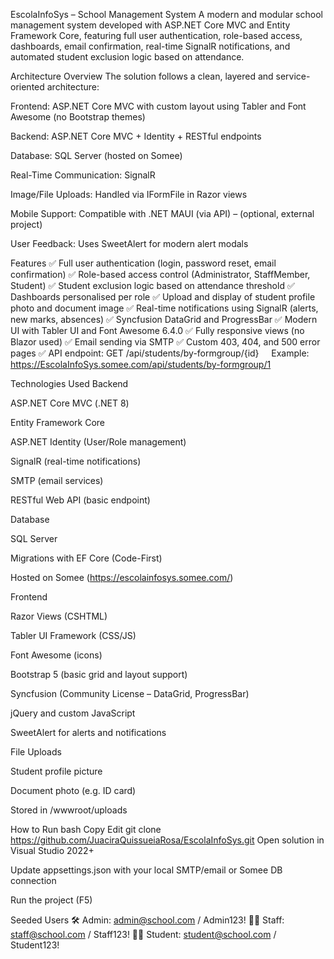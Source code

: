 EscolaInfoSys – School Management System
A modern and modular school management system developed with ASP.NET Core MVC and Entity Framework Core, featuring full user authentication, role-based access, dashboards, email confirmation, real-time SignalR notifications, and automated student exclusion logic based on attendance.

Architecture Overview
The solution follows a clean, layered and service-oriented architecture:

Frontend: ASP.NET Core MVC with custom layout using Tabler and Font Awesome (no Bootstrap themes)

Backend: ASP.NET Core MVC + Identity + RESTful endpoints

Database: SQL Server (hosted on Somee)

Real-Time Communication: SignalR

Image/File Uploads: Handled via IFormFile in Razor views

Mobile Support: Compatible with .NET MAUI (via API) – (optional, external project)

User Feedback: Uses SweetAlert for modern alert modals

Features
✅ Full user authentication (login, password reset, email confirmation)
✅ Role-based access control (Administrator, StaffMember, Student)
✅ Student exclusion logic based on attendance threshold
✅ Dashboards personalised per role
✅ Upload and display of student profile photo and document image
✅ Real-time notifications using SignalR (alerts, new marks, absences)
✅ Syncfusion DataGrid and ProgressBar
✅ Modern UI with Tabler UI and Font Awesome 6.4.0
✅ Fully responsive views (no Blazor used)
✅ Email sending via SMTP
✅ Custom 403, 404, and 500 error pages
✅ API endpoint: GET /api/students/by-formgroup/{id}
    Example: https://EscolaInfoSys.somee.com/api/students/by-formgroup/1

Technologies Used
Backend

ASP.NET Core MVC (.NET 8)

Entity Framework Core

ASP.NET Identity (User/Role management)

SignalR (real-time notifications)

SMTP (email services)

RESTful Web API (basic endpoint)

Database

SQL Server

Migrations with EF Core (Code-First)

Hosted on Somee (https://escolainfosys.somee.com/)

Frontend

Razor Views (CSHTML)

Tabler UI Framework (CSS/JS)

Font Awesome (icons)

Bootstrap 5 (basic grid and layout support)

Syncfusion (Community License – DataGrid, ProgressBar)

jQuery and custom JavaScript

SweetAlert for alerts and notifications

File Uploads

Student profile picture

Document photo (e.g. ID card)

Stored in /wwwroot/uploads

How to Run
bash
Copy
Edit
git clone https://github.com/JuaciraQuissueiaRosa/EscolaInfoSys.git
Open solution in Visual Studio 2022+

Update appsettings.json with your local SMTP/email or Somee DB connection

Run the project (F5)

Seeded Users
🛠️ Admin: admin@school.com / Admin123!
👨‍🏫 Staff: staff@school.com / Staff123!
👩‍🎓 Student: student@school.com / Student123!
